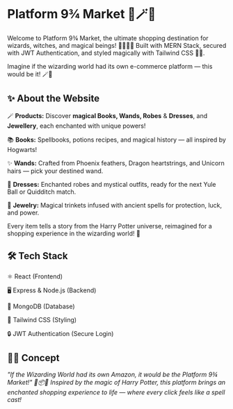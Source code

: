 
# Platform 9¾ Market 🚂🪄✨

Welcome to Platform 9¾ Market, the ultimate shopping destination for wizards, witches, and magical beings! 🧙‍♂️🧙‍♀️
Built with MERN Stack, secured with JWT Authentication, and styled magically with Tailwind CSS 🎨✨.

Imagine if the wizarding world had its own e-commerce platform — this would be it! 🪄🛒

## ✨ About the Website 

🪄 **Products:** Discover **magical Books, Wands, Robes** & **Dresses**, and **Jewellery**, each enchanted with unique powers!

📚 **Books:** Spellbooks, potions recipes, and magical history — all inspired by Hogwarts!

✨ **Wands:** Crafted from Phoenix feathers, Dragon heartstrings, and Unicorn hairs — pick your destined wand.

🧥 **Dresses:** Enchanted robes and mystical outfits, ready for the next Yule Ball or Quidditch match.

💍 **Jewelry:** Magical trinkets infused with ancient spells for protection, luck, and power.

Every item tells a story from the Harry Potter universe, reimagined for a shopping experience in the wizarding world! 🌌

## 🛠️ Tech Stack
⚛️ React (Frontend)

🖥️ Express & Node.js (Backend)

🍃 MongoDB (Database)

🎨 Tailwind CSS (Styling)

🔒 JWT Authentication (Secure Login)

## 🧙‍♂️ Concept

*"If the Wizarding World had its own Amazon, it would be the Platform 9¾ Market!" 🚂📦✨
Inspired by the magic of Harry Potter, this platform brings an enchanted shopping experience to life — where every click feels like a spell cast!*

